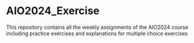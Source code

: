 # AIO2024_Exercise
This repository contains all the weekly assignments of the AIO2024 course including practice exercises and explanations for multiple choice exercises
